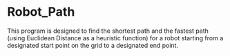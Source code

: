 # Robot_Path
This program is designed to find the shortest path and the fastest path (using Euclidean Distance as a heuristic function) for a robot starting from a designated start point on the grid to a designated end point.